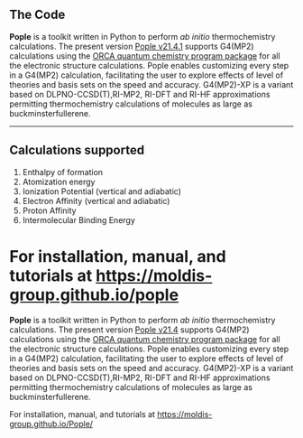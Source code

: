 ## The Code
**Pople** is a toolkit written in Python to perform _ab initio_ thermochemistry calculations. The present version [Pople v21.4.1](https://github.com/moldis-group/Pople) supports G4(MP2) calculations using the [ORCA quantum chemistry program package](https://www.faccts.de/orca/) for all the electronic structure calculations. Pople enables customizing every step in a G4(MP2) calculation, facilitating the user to explore effects of level of theories and basis sets on the speed and accuracy. G4(MP2)-XP is a variant based on DLPNO-CCSD(T),RI-MP2, RI-DFT and RI-HF approximations permitting thermochemistry calculations of molecules as large as buckminsterfullerene.

* * *

## Calculations supported
1. Enthalpy of formation
2. Atomization energy
3. Ionization Potential (vertical and adiabatic)
4. Electron Affinity (vertical and adiabatic)
5. Proton Affinity
6. Intermolecular Binding Energy

For installation, manual, and tutorials at https://moldis-group.github.io/pople
=======
**Pople** is a toolkit written in Python to perform _ab initio_ thermochemistry calculations. The present version [Pople v21.4](https://github.com/moldis-group/Pople) supports G4(MP2) calculations using the [ORCA quantum chemistry program package](https://www.faccts.de/orca/) for all the electronic structure calculations. Pople enables customizing every step in a G4(MP2) calculation, facilitating the user to explore effects of level of theories and basis sets on the speed and accuracy. G4(MP2)-XP is a variant based on DLPNO-CCSD(T),RI-MP2, RI-DFT and RI-HF approximations permitting thermochemistry calculations of molecules as large as buckminsterfullerene.

For installation, manual, and tutorials at https://moldis-group.github.io/Pople/
